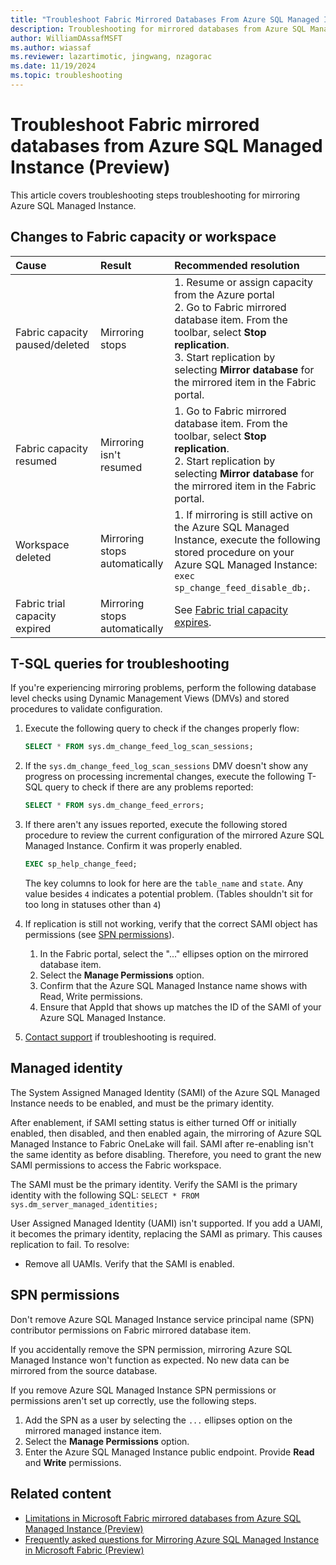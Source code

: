 ```yaml
---
title: "Troubleshoot Fabric Mirrored Databases From Azure SQL Managed Instance (Preview)"
description: Troubleshooting for mirrored databases from Azure SQL Managed Instance in Microsoft Fabric.
author: WilliamDAssafMSFT
ms.author: wiassaf
ms.reviewer: lazartimotic, jingwang, nzagorac
ms.date: 11/19/2024
ms.topic: troubleshooting
---
```

# Troubleshoot Fabric mirrored databases from Azure SQL Managed Instance (Preview)

This article covers troubleshooting steps troubleshooting for mirroring Azure SQL Managed Instance.

## Changes to Fabric capacity or workspace

| Cause    | Result | Recommended resolution     |
|:--|:--|:--|
| Fabric capacity paused/deleted | Mirroring stops | 1. Resume or assign capacity from the Azure portal <br> 2. Go to Fabric mirrored database item. From the toolbar, select **Stop replication**.<br> 3. Start replication by selecting **Mirror database** for the mirrored item in the Fabric portal. |
| Fabric capacity resumed | Mirroring isn't resumed | 1. Go to Fabric mirrored database item. From the toolbar, select **Stop replication**. <br> 2. Start replication by selecting **Mirror database** for the mirrored item in the Fabric portal. |
| Workspace deleted | Mirroring stops automatically | 1. If mirroring is still active on the Azure SQL Managed Instance, execute the following stored procedure on your Azure SQL Managed Instance: `exec sp_change_feed_disable_db;`. |
| Fabric trial capacity expired |  Mirroring stops automatically | See [Fabric trial capacity expires](../../get-started/fabric-trial.md#the-trial-expires). |

## T-SQL queries for troubleshooting

If you're experiencing mirroring problems, perform the following database level checks using Dynamic Management Views (DMVs) and stored procedures to validate configuration.

1. Execute the following query to check if the changes properly flow:

    ```sql
    SELECT * FROM sys.dm_change_feed_log_scan_sessions;
    ```

1. If the `sys.dm_change_feed_log_scan_sessions` DMV doesn't show any progress on processing incremental changes, execute the following T-SQL query to check if there are any problems reported:

    ```sql
    SELECT * FROM sys.dm_change_feed_errors;
    ```

1. If there aren't any issues reported, execute the following stored procedure to review the current configuration of the mirrored Azure SQL Managed Instance. Confirm it was properly enabled.

    ```sql
    EXEC sp_help_change_feed;
    ```

    The key columns to look for here are the `table_name` and `state`. Any value besides `4` indicates a potential problem. (Tables shouldn't sit for too long in statuses other than `4`)

1. If replication is still not working, verify that the correct SAMI object has permissions (see [SPN permissions](#spn-permissions)).
    1. In the Fabric portal, select the "..." ellipses option on the mirrored database item.
    1. Select the **Manage Permissions** option.
    1. Confirm that the Azure SQL Managed Instance name shows with Read, Write permissions.
    1. Ensure that AppId that shows up matches the ID of the SAMI of your Azure SQL Managed Instance.

1. [Contact support](/power-bi/support/service-support-options) if troubleshooting is required.

## Managed identity

The System Assigned Managed Identity (SAMI) of the Azure SQL Managed Instance needs to be enabled, and must be the primary identity.

After enablement, if SAMI setting status is either turned Off or initially enabled, then disabled, and then enabled again, the mirroring of Azure SQL Managed Instance to Fabric OneLake will fail. SAMI after re-enabling isn't the same identity as before disabling. Therefore, you need to grant the new SAMI permissions to access the Fabric workspace.

The SAMI must be the primary identity. Verify the SAMI is the primary identity with the following SQL: `SELECT * FROM sys.dm_server_managed_identities;`

User Assigned Managed Identity (UAMI) isn't supported. If you add a UAMI, it becomes the primary identity, replacing the SAMI as primary. This causes replication to fail. To resolve:

- Remove all UAMIs. Verify that the SAMI is enabled.

## SPN permissions

Don't remove Azure SQL Managed Instance service principal name (SPN) contributor permissions on Fabric mirrored database item.

If you accidentally remove the SPN permission, mirroring Azure SQL Managed Instance won't function as expected. No new data can be mirrored from the source database.

If you remove Azure SQL Managed Instance SPN permissions or permissions aren't set up correctly, use the following steps.

1. Add the SPN as a user by selecting the `...` ellipses option on the mirrored managed instance item.
1. Select the **Manage Permissions** option.
1. Enter the Azure SQL Managed Instance public endpoint. Provide **Read** and **Write** permissions.

## Related content

- [Limitations in Microsoft Fabric mirrored databases from Azure SQL Managed Instance (Preview)](azure-sql-managed-instance-limitations.md)
- [Frequently asked questions for Mirroring Azure SQL Managed Instance in Microsoft Fabric (Preview)](azure-sql-managed-instance-faq.yml)
